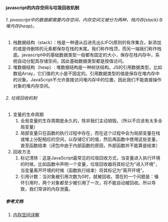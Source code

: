 #### javascript的内存空间与垃圾回收机制

###### 1. javascript中的数据都需要内存空间，内存空间又被分为两种，栈内存(stack)与堆内存(heap)。

1. 栈数据结构（stack）：栈是一种遵从后进先出(LIFO)原则的有序集合。新添加的或是待删除的元素都保存在栈的末尾。我们称作栈顶，而另一端我们称作栈底。javascript中的基础数据类型一般都有固定的大小，保存在栈内存中，系统自动分配其存储空间，因此基础数据类型都是按值访问。
2. 堆数据结构（heap）: 堆数据结构是一种树状结构。JS的引用数据类型，比如数组Array，它们值的大小是不固定的。引用数据类型的值是保存在堆内存中的对象。JavaScript不允许直接访问堆内存中的位置，因此我们不能直接操作对象的堆内存空间。

###### 2. 垃圾回收机制

1. 变量的生命周期
   1. 全局变量的生存周期是永久的，除非我们主动销毁。（所以不应该有太多全局变量）
   2. 局部变量只在函数的执行过程中存在，而在这个过程中会为局部变量在栈或堆上分配相应的空间，以存储它们的值，然后再函数中使用这些变量，直至函数结束（闭包中由于内部函数的原因，外部函数并不能算是结束）
2. 回收方法
   1. 标记清除：这是JavaScript最常见的垃圾回收方式，当变量进入执行环境的时候，比如函数中声明一个变量，垃圾回收器将其标记为“进入环境”，当变量离开环境的时候（函数执行结束）将其标记为“离开环境”。
   2. 引用计数：当对象被引用次数为0时，就被回收。潜在的一个问题是：循环引用时，两个对象都至少被引用了一次，将不能自动被回收。所以导致，我们常讲的内存泄露。

##### 参考文档

1. [内存空间详解](https://yangbo5207.github.io/wutongluo/ji-chu-jin-jie-xi-lie/yi-3001-nei-cun-kong-jian-xiang-jie.html)